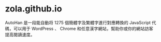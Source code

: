 # zola.github.io
AutoHan 是一段能自動将 1275 個簡體字及繁體字進行對應轉換的 JavaScript 代碼，可以用于 WordPress 、 Chrome 和任意漢字網站，幫助你或你的網站訪客提高閱讀速度。

